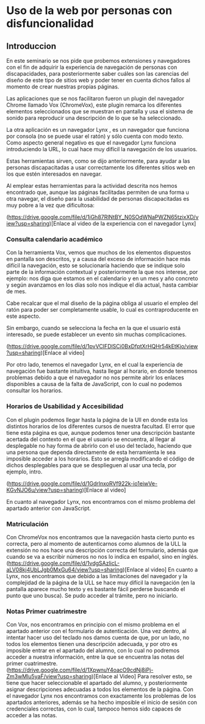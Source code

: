 # Uso de la web por personas con disfuncionalidad

## Introduccion
En este seminario se nos pide que probemos extensiones y navegadores con el fin de adquirir la experiencia de navegación de personas con discapacidades, para 
posteriormente saber cuáles son las carencias del diseño de este tipo de sitios web y poder tener en cuenta dichos fallos al momento de crear nuestras propias 
páginas.

Las aplicaciones que se nos facilitaron fueron un plugin del navegador Chrome llamado Vox (ChromeVox), este plugin remarca los diferentes elementos seleccionados
que se muestran en pantalla y usa el sistema de sonido para reproducir una descripción de lo que se ha seleccionado.

La otra aplicación es un navegador Lynx , es un navegador que funciona por consola (no se puede usar el ratón) y sólo cuenta con modo texto. Como aspecto general
negativo es que el navegador Lynx funciona introduciendo la URL, lo cual hace muy difícil la navegación de los usuarios.

Estas herramientas sirven, como se dijo anteriormente, para ayudar a las personas discapacitadas a usar correctamente los diferentes sitios web en los que estén
interesados en navegar.

Al emplear estas herramientas para la actividad descrita nos hemos encontrado que, aunque las páginas facilitadas permiten de una forma u otra navegar, el diseño
para la usabilidad de personas discapacitadas es muy pobre a la vez que dificultosa:

(https://drive.google.com/file/d/1jGh87RlNtBY_N0SOdWNaPWZN65tzixXD/view?usp=sharing)[Enlace al video de la experiencia con el navegador Lynx]

### Consulta calendario académico

Con la herramienta Vox, vemos que muchos de los elementos dispuestos en pantalla son descritos, y a causa del exceso de información hace más difícil la navegación,
esto se solucionaría haciendo que se indique solo parte de la información contextual y posteriormente la que nos interese, por ejemplo: nos diga que estamos en el
calendario y en un mes y año concreto y según avanzamos en los días solo nos indique el día actual, hasta cambiar de mes.

Cabe recalcar que el mal diseño de la página obliga al usuario el empleo del ratón para poder ser completamente usable, lo cual es contraproducente en este aspecto.

Sin embargo, cuando se selecciona la fecha en la que el usuario está interesado, se puede establecer un evento sin muchas complicaciones.

(https://drive.google.com/file/d/1pvVCIFDlSCi0BxDfptXrHQHr54kEtKjo/view?usp=sharing)[Enlace al video]

Por otro lado, tenemos el navegador Lynx, en el cual la experiencia de navegación fue bastante intuitiva, hasta llegar al horario, en donde tenemos problemas
debido a que el navegador no nos permite abrir los enlaces disponibles a causa de la falta de JavaScript, con lo cual no podemos consultar los horarios.


### Horarios de Usabilidad y Accesibilidad

Con el plugin podemos llegar hasta la página de la Ull en donde esta los distintos horarios de los diferentes cursos de nuestra facultad. El error que tiene esta
página es que, aunque podemos tener una descripción bastante acertada del contexto en el que el usuario se encuentra, al llegar al desplegable no hay forma de 
abrirlo con el uso del teclado, haciendo que una persona que dependa directamente de esta herramienta le sea imposible acceder a los horarios. Esto se arregla 
modificando el código de dichos desplegables para que se desplieguen al usar una tecla, por ejemplo, intro.

(https://drive.google.com/file/d/1GdrlnxoRVf922k-io1eiwVe-KGvNJO6u/view?usp=sharing)[Enlace al video]

En cuanto al navegador Lynx, nos encontramos con el mismo problema del apartado anterior con JavaScript.

### Matriculación

Con ChromeVox nos encontramos que la navegación hasta cierto punto es correcta, pero al momento de autenticarnos como alumnos de la ULL la extensión no nos hace 
una descripción correcta del formulario, además que cuando se va a escribir números no nos lo indica en español, sino en inglés.
(https://drive.google.com/file/d/1vdgSAzlicL-aLV08kj4UbLJgb0MxGu64/view?usp=sharing)[Enlace al video]
En cuanto a Lynx, nos encontramos que debido a las limitaciones del navegador y la complejidad de la página de la ULL se hace muy difícil la navegación (en la
pantalla aparece mucho texto y es bastante fácil perderse buscando el punto que uno busca). Se pudo acceder al trámite, pero no iniciarlo.

### Notas Primer cuatrimestre

Con Vox, nos encontramos en principio con el mismo problema en el apartado anterior con el formulario de autenticación. Una vez dentro, al intentar hacer uso del 
teclado nos damos cuenta de que, por un lado, no todos los elementos tienen una descripción adecuada, y por otro es imposible entrar en el apartado del alumno,
con lo cual no podremos acceder a nuestra información, entre la que se encuentra las notas del primer cuatrimestre.
(https://drive.google.com/file/d/1XpwnuY4oacO9cdNj8iPj-Zm3wMlu5yaF/view?usp=sharing)[Enlace al Video]
Para resolver esto, se tiene que hacer seleccionable el apartado del alumno, y posteriormente asignar descripciones adecuadas a todos los elementos de la página.
Con el navegador Lynx nos encontramos con exactamente los problemas de los apartados anteriores, además se ha hecho imposible el inicio de sesión con credenciales
correctas, con lo cual, tampoco hemos sido capaces de acceder a las notas.

